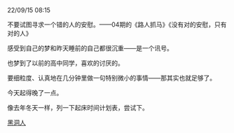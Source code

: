 22/09/15 08:15

不要试图寻求一个错的人的安慰。——04期的《路人抓马》《没有对的安慰，只有对的人》

感受到自己的梦和昨天睡前的自己都很沉重——是一个讯号。

也梦到了以前的高中同学，喜欢的讨厌的。

要细粒度、认真地在几分钟里做一句特别微小的事情——那其实也就足够了。

今天起得晚了一点。

像去年冬天一样，列一下起床时间计划表，尝试下。

[黑洞人](https://collectednotes.com/dajia2048/untitled-1663201193#part-37872d94ac8900a)